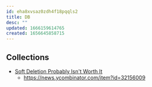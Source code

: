 ```yaml
---
id: eha8xvsaz0zdh4f18pqqls2
title: DB
desc: ""
updated: 1666159614765
created: 1656645858715
---
```


## Collections

- [Soft Deletion Probably Isn't Worth It](https://brandur.org/soft-deletion)
  - https://news.ycombinator.com/item?id=32156009

